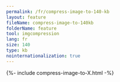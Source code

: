 ```yaml
---
permalink: /fr/compress-image-to-140-kb
layout: feature
fileName: compress-image-to-140kb
folderName: feature
tool: imgcompression
lang: fr
size: 140
type: kb
nointernationalization: true
---
```

{%- include compress-image-to-X.html -%}       
